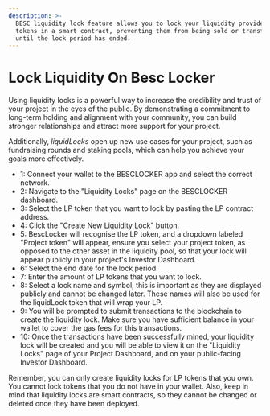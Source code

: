 ```yaml
---
description: >-
  BESC liquidity lock feature allows you to lock your liquidity provider (LP)
  tokens in a smart contract, preventing them from being sold or transferred
  until the lock period has ended.
---
```


# Lock Liquidity On Besc Locker

Using liquidity locks is a powerful way to increase the credibility and trust of your project in the eyes of the public. By demonstrating a commitment to long-term holding and alignment with your community, you can build stronger relationships and attract more support for your project.&#x20;

Additionally, _liquidLocks_ open up new use cases for your project, such as fundraising rounds and staking pools, which can help you achieve your goals more effectively.

* 1: Connect your wallet to the BESCLOCKER app and select the correct network.
* 2: Navigate to the "Liquidity Locks" page on the BESCLOCKER dashboard.
* 3: Select the LP token that you want to lock by pasting the LP contract address.
* 4: Click the "Create New Liquidity Lock" button.
* 5: BescLocker will recognise the LP token, and a dropdown labeled "Project token" will appear, ensure you select your project token, as opposed to the other asset in the liquidity pool, so that your lock will appear publicly in your project's Investor Dashboard.
* 6: Select the end date for the lock period.
* 7: Enter the amount of LP tokens that you want to lock.
* 8: Select a lock name and symbol, this is important as they are displayed publicly and cannot be changed later. These names will also be used for the liquidLock token that will wrap your LP.
* 9: You will be prompted to submit transactions to the blockchain to create the liquidity lock. Make sure you have sufficient balance in your wallet to cover the gas fees for this transactions.
* 10: Once the transactions have been successfully mined, your liquidity lock will be created and you will be able to view it on the "Liquidity Locks" page of your Project Dashboard, and on your public-facing Investor Dashboard.



Remember, you can only create liquidity locks for LP tokens that you own. You cannot lock tokens that you do not have in your wallet. Also, keep in mind that liquidity locks are smart contracts, so they cannot be changed or deleted once they have been deployed.
